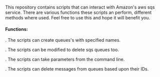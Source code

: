  This repository contains scripts that can interact with Amazon's aws sqs service. There are various functions these scripts an perform, different methods where used. Feel free to use this and hope it will benefit you. 
 <h4> Functions:</h4><p>
 <p>. The scripts can create queues's with specified names.
 <p>. The scripts can be modified to delete sqs queues too.
 <p>. The scripts can take parameters from the command line.
 <p>. The scripts can delete messages from queues based upon their IDs.
